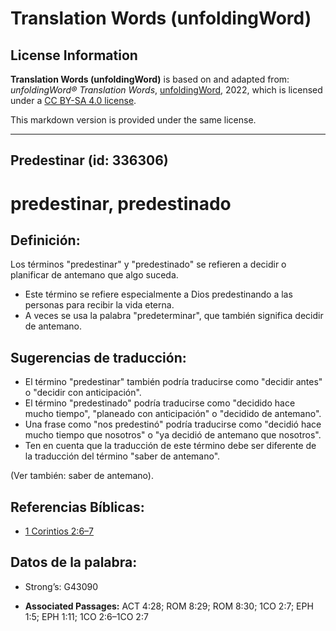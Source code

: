 # Translation Words (unfoldingWord)

## License Information

**Translation Words (unfoldingWord)** is based on and adapted from: _unfoldingWord® Translation Words_, [unfoldingWord](https://unfoldingword.org/utw), 2022, which is licensed under a [CC BY-SA 4.0 license](https://creativecommons.org/licenses/by-sa/4.0/legalcode.en).

This markdown version is provided under the same license.



--------------------------------

## Predestinar (id: 336306)

predestinar, predestinado
=========================

Definición:
-----------

Los términos "predestinar" y "predestinado" se refieren a decidir o planificar de antemano que algo suceda.

* Este término se refiere especialmente a Dios predestinando a las personas para recibir la vida eterna.
* A veces se usa la palabra "predeterminar", que también significa decidir de antemano.

Sugerencias de traducción:
--------------------------

* El término "predestinar" también podría traducirse como "decidir antes" o "decidir con anticipación".
* El término "predestinado" podría traducirse como "decidido hace mucho tiempo", "planeado con anticipación" o "decidido de antemano".
* Una frase como "nos predestinó" podría traducirse como "decidió hace mucho tiempo que nosotros" o "ya decidió de antemano que nosotros".
* Ten en cuenta que la traducción de este término debe ser diferente de la traducción del término "saber de antemano".

(Ver también: saber de antemano).

Referencias Bíblicas:
---------------------

* [1 Corintios 2:6–7](https://ref.ly/1Cor2:6-1Cor2:7)

Datos de la palabra:
--------------------

* Strong’s: G43090

* **Associated Passages:** ACT 4:28; ROM 8:29; ROM 8:30; 1CO 2:7; EPH 1:5; EPH 1:11; 1CO 2:6–1CO 2:7

